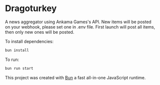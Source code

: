 # Dragoturkey
A news aggregator using Ankama Games's API.
New items will be posted on your webhook, please set one in .env file.
First launch will post all items, then only new ones will be posted.

To install dependencies:

```bash
bun install
```

To run:

```bash
bun run start
```

This project was created with [Bun](https://bun.sh) a fast all-in-one JavaScript runtime.
